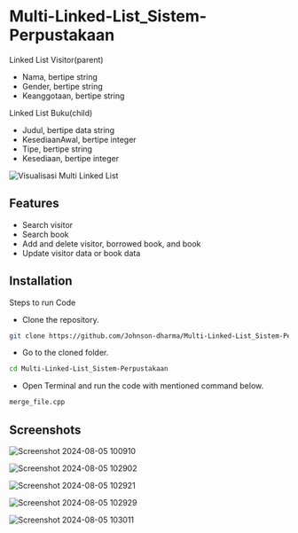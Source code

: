 # Multi-Linked-List_Sistem-Perpustakaan

Linked List Visitor(parent)
- Nama, bertipe string 
- Gender, bertipe string
- Keanggotaan, bertipe string

Linked List Buku(child)
- Judul, bertipe data string 
- KesediaanAwal, bertipe integer
- Tipe, bertipe string 
- Kesediaan, bertipe integer 

![Visualisasi Multi Linked List](https://github.com/user-attachments/assets/0cb466e2-9e83-4807-8c0f-fac23268336c)


## Features

- Search visitor 
- Search book
- Add and delete visitor, borrowed book, and book
- Update visitor data or book data

## Installation
Steps to run Code

* Clone the repository.
```bash
git clone https://github.com/Johnson-dharma/Multi-Linked-List_Sistem-Perpustakaan.git
```
* Go to the cloned folder.
```bash
cd Multi-Linked-List_Sistem-Perpustakaan
```
* Open Terminal and run the code with mentioned command below.
```bash
merge_file.cpp
```

## Screenshots

![Screenshot 2024-08-05 100910](https://github.com/user-attachments/assets/007c0087-d546-4d7e-a503-05eb5e307af0)

![Screenshot 2024-08-05 102902](https://github.com/user-attachments/assets/9b6896cc-34fa-479d-a5bf-9281e02121a4)

![Screenshot 2024-08-05 102921](https://github.com/user-attachments/assets/240bb1d9-3713-45e8-aa90-df2e3e2e6e65)

![Screenshot 2024-08-05 102929](https://github.com/user-attachments/assets/4d2d823c-5847-4e12-b1b3-8fa30fe61ec4)

![Screenshot 2024-08-05 103011](https://github.com/user-attachments/assets/cb2255bb-64cc-4e1b-a018-4f75106d7acb)
